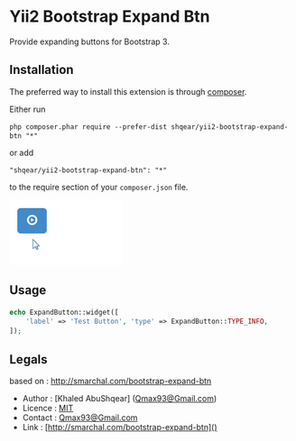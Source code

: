 Yii2 Bootstrap Expand Btn
=============
Provide expanding buttons for Bootstrap 3.

Installation
------------

The preferred way to install this extension is through [composer](http://getcomposer.org/download/).

Either run
```
php composer.phar require --prefer-dist shqear/yii2-bootstrap-expand-btn "*"
```
or add
```
"shqear/yii2-bootstrap-expand-btn": "*"
```

to the require section of your `composer.json` file.

![Bootstrap Expand Btn](expand-btn.gif)

Usage
-----
```php
echo ExpandButton::widget([
    'label' => 'Test Button', 'type' => ExpandButton::TYPE_INFO,
]);
```

Legals
------
based on : http://smarchal.com/bootstrap-expand-btn
- Author : [Khaled AbuShqear] (Qmax93@Gmail.com)
- Licence : [MIT](http://opensource.org/licenses/MIT) 
- Contact : [Qmax93@Gmail.com](https://fb.me/shqear)
- Link  : [http://smarchal.com/bootstrap-expand-btn]()